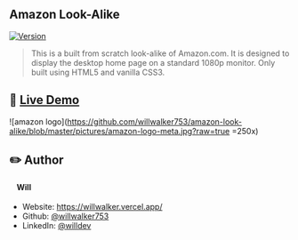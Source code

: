 ## Amazon Look-Alike

[![Version](https://img.shields.io/badge/version-0.1.1-blue.svg?cacheSeconds=2592000)](https://github.com/godban/browsers-support-badges) 

> This is a built from scratch look-alike of Amazon.com. 
It is designed to display the desktop home page on a standard 1080p monitor. 
Only built using HTML5 and vanilla CSS3.


## 📨 [Live Demo](https://amazon-copy-cat.vercel.app/)

![amazon logo](https://github.com/willwalker753/amazon-look-alike/blob/master/pictures/amazon-logo-meta.jpg?raw=true =250x)

## ✏️ Author

#### &nbsp;&nbsp;&nbsp;&nbsp;Will

* Website: https://willwalker.vercel.app/
* Github: [@willwalker753](https://github.com/willwalker753)
* LinkedIn: [@willdev](https://linkedin.com/in/willdev)